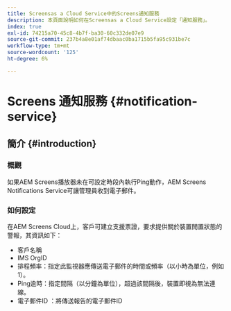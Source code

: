 ```yaml
---
title: Screensas a Cloud Service中的Screens通知服務
description: 本頁面說明如何在Screensas a Cloud Service設定「通知服務」。
index: true
exl-id: 74215a70-45c8-4b7f-ba30-60c332de07e9
source-git-commit: 237b4a8e01af74dbaac0ba1715b5fa95c931be7c
workflow-type: tm+mt
source-wordcount: '125'
ht-degree: 6%

---
```


# Screens 通知服務 {#notification-service}

## 簡介 {#introduction}

### 概觀

如果AEM Screens播放器未在可設定時段內執行Ping動作，AEM Screens Notifications Service可讓管理員收到電子郵件。

### 如何設定

在AEM Screens Cloud上，客戶可建立支援票證，要求提供關於裝置閒置狀態的警報，其資訊如下：

* 客戶名稱
* IMS OrgID
* 排程頻率：指定此監視器應傳送電子郵件的時間或頻率（以小時為單位，例如1）。
* Ping逾時：指定間隔（以分鐘為單位），超過該間隔後，裝置即視為無法連線。
* 電子郵件ID ：將傳送報告的電子郵件ID
